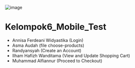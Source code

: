 ![image](https://github.com/annisaferdeaniw/Sanber51-Cypress-Kelompok6/assets/148175430/fe5b8a2f-7477-45aa-9d20-84ae529aa5f7)

# Kelompok6_Mobile_Test

- Annisa Ferdeani Widyastika (Login)
- Asma Audah (file choose-products)
- Randyansyah (Create an Account)
- Ilham Hafizh Wanditama (View and Update Shopping Cart)
- Muhammad Alfiannur (Proceed to Checkout)
